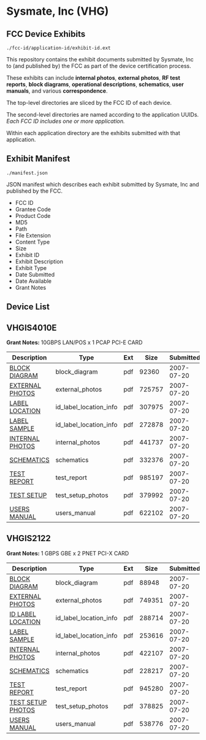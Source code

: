 # Sysmate, Inc (VHG)
## FCC Device Exhibits

```
./fcc-id/application-id/exhibit-id.ext
```

This repository contains the exhibit documents submitted by Sysmate, Inc to (and published by) the FCC as part of the device certification process.

These exhibits can include **internal photos**, **external photos**, **RF test reports**, **block diagrams**, **operational descriptions**, **schematics**, **user manuals**, and various **correspondence**.

The top-level directories are sliced by the FCC ID of each device.

The second-level directories are named according to the application UUIDs. *Each FCC ID includes one or more application.*

Within each application directory are the exhibits submitted with that application. 

## Exhibit Manifest

```
./manifest.json
```

JSON manifest which describes each exhibit submitted by Sysmate, Inc and published by the FCC.

- FCC ID
- Grantee Code
- Product Code
- MD5
- Path
- File Extension
- Content Type
- Size
- Exhibit ID
- Exhibit Description
- Exhibit Type
- Date Submitted
- Date Available
- Grant Notes

## Device List
## VHGIS4010E
**Grant Notes:** 10GBPS LAN/POS x 1 PCAP PCI-E CARD

| Description | Type | Ext | Size | Submitted | Available |
| ----------- | ---- | --- | ---- | --------- | --------- |
| [BLOCK DIAGRAM](VHGIS4010E/5f58d1dcd2b5275c8a9a3070f8bd9957/819150.pdf) | block_diagram | pdf | 92360 | 2007-07-20 | 2007-07-20 |
| [EXTERNAL PHOTOS](VHGIS4010E/5f58d1dcd2b5275c8a9a3070f8bd9957/819144.pdf) | external_photos | pdf | 725757 | 2007-07-20 | 2007-07-20 |
| [LABEL LOCATION](VHGIS4010E/5f58d1dcd2b5275c8a9a3070f8bd9957/819146.pdf) | id_label_location_info | pdf | 307975 | 2007-07-20 | 2007-07-20 |
| [LABEL SAMPLE](VHGIS4010E/5f58d1dcd2b5275c8a9a3070f8bd9957/819147.pdf) | id_label_location_info | pdf | 272878 | 2007-07-20 | 2007-07-20 |
| [INTERNAL PHOTOS](VHGIS4010E/5f58d1dcd2b5275c8a9a3070f8bd9957/819145.pdf) | internal_photos | pdf | 441737 | 2007-07-20 | 2007-07-20 |
| [SCHEMATICS](VHGIS4010E/5f58d1dcd2b5275c8a9a3070f8bd9957/819151.pdf) | schematics | pdf | 332376 | 2007-07-20 | 2007-07-20 |
| [TEST REPORT](VHGIS4010E/5f58d1dcd2b5275c8a9a3070f8bd9957/819148.pdf) | test_report | pdf | 985197 | 2007-07-20 | 2007-07-20 |
| [TEST SETUP](VHGIS4010E/5f58d1dcd2b5275c8a9a3070f8bd9957/819149.pdf) | test_setup_photos | pdf | 379992 | 2007-07-20 | 2007-07-20 |
| [USERS MANUAL](VHGIS4010E/5f58d1dcd2b5275c8a9a3070f8bd9957/819152.pdf) | users_manual | pdf | 622102 | 2007-07-20 | 2007-07-20 |
## VHGIS2122
**Grant Notes:** 1 GBPS GBE x 2 PNET PCI-X CARD

| Description | Type | Ext | Size | Submitted | Available |
| ----------- | ---- | --- | ---- | --------- | --------- |
| [BLOCK DIAGRAM](VHGIS2122/db14b09b993600f11e3db82fa0044c3c/819134.pdf) | block_diagram | pdf | 88948 | 2007-07-20 | 2007-07-20 |
| [EXTERNAL PHOTOS](VHGIS2122/db14b09b993600f11e3db82fa0044c3c/819128.pdf) | external_photos | pdf | 749351 | 2007-07-20 | 2007-07-20 |
| [ID LABEL LOCATION](VHGIS2122/db14b09b993600f11e3db82fa0044c3c/819130.pdf) | id_label_location_info | pdf | 288714 | 2007-07-20 | 2007-07-20 |
| [LABEL SAMPLE](VHGIS2122/db14b09b993600f11e3db82fa0044c3c/819131.pdf) | id_label_location_info | pdf | 253616 | 2007-07-20 | 2007-07-20 |
| [INTERNAL PHOTOS](VHGIS2122/db14b09b993600f11e3db82fa0044c3c/819129.pdf) | internal_photos | pdf | 422107 | 2007-07-20 | 2007-07-20 |
| [SCHEMATICS](VHGIS2122/db14b09b993600f11e3db82fa0044c3c/819136.pdf) | schematics | pdf | 228217 | 2007-07-20 | 2007-07-20 |
| [TEST REPORT](VHGIS2122/db14b09b993600f11e3db82fa0044c3c/819132.pdf) | test_report | pdf | 945280 | 2007-07-20 | 2007-07-20 |
| [TEST SETUP PHOTOS](VHGIS2122/db14b09b993600f11e3db82fa0044c3c/819133.pdf) | test_setup_photos | pdf | 378825 | 2007-07-20 | 2007-07-20 |
| [USERS MANUAL](VHGIS2122/db14b09b993600f11e3db82fa0044c3c/819135.pdf) | users_manual | pdf | 538776 | 2007-07-20 | 2007-07-20 |
